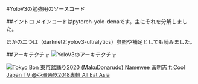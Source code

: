 #YoloV3の勉強用のソースコード

##イントロ
メインコードはpytorch-yolo-denaです。主にそれを分解しました。

ほかの二つは（darknetとyolov3-ultralytics）参照や補足としても読みました。

##アーキテクチャ
![YoloV3のアーキテクチャ](https://miro.medium.com/max/2000/1*d4Eg17IVJ0L41e7CTWLLSg.png)

[![Tokyo Bon 東京盆踊り2020 (MakuDonarudo) Namewee 黃明志 ft.Cool Japan TV @亞洲通吃2018專輯 All Eat Asia
](./output/tokyo2020.gif)](https://www.youtube.com/watch?v=vXUGe7RJJYo)

